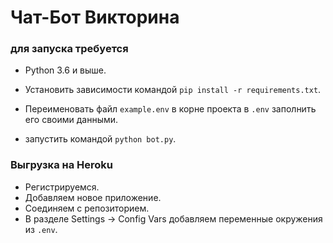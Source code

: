 # Чат-Бот Викторина

### для запуска требуется
- Python 3.6 и выше. 
- Установить зависимости командой `pip install -r requirements.txt`.
- Переименовать файл `example.env` в корне проекта в `.env` заполнить его своими данными.

- запустить командой `python bot.py`.


### Выгрузка на Heroku
- Регистрируемся.
- Добавляем новое приложение.
- Соединяем с репозиторием.
- В разделе Settings -> Config Vars добавляем переменные окружения из `.env`.
